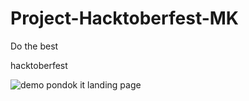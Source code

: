 # Project-Hacktoberfest-MK

Do the best

hacktoberfest

![demo pondok it landing page](https://im6.ezgif.com/tmp/ezgif-6-b1519b606a48.gif)
